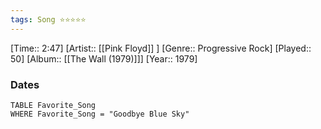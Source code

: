 ```yaml
---
tags: Song ⭐⭐⭐⭐⭐ 
---
```

[Time:: 2:47]
[Artist:: [[Pink Floyd]] ]
[Genre:: Progressive Rock]
[Played:: 50]
[Album:: [[The Wall (1979)]]]
[Year:: 1979]
### Dates
````dataview
TABLE Favorite_Song
WHERE Favorite_Song = "Goodbye Blue Sky"
````